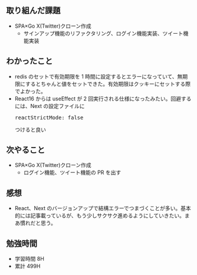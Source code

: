 ## 取り組んだ課題

- SPA×Go X(Twitter)クローン作成
  - サインアップ機能のリファクタリング、ログイン機能実装、ツイート機能実装

## わかったこと

- redis のセットで有効期限を 1 時間に設定するとエラーになっていて、無期限にするとちゃんと値をセットできた。有効期限はクッキーにセットする際でよかった。
- React16 からは useEffect が 2 回実行される仕様になったみたい。回避するには、Next の設定ファイルに<pre>reactStrictMode: false</pre>つけると良い

## 次やること

- SPA×Go X(Twitter)クローン作成
  - ログイン機能、ツイート機能の PR を出す

## 感想

- React、Next のバージョンアップで結構エラーでつまづくことが多い。基本的には記事載っているが、もう少しサクサク進めるようにしていきたい。まあ慣れだと思う。

## 勉強時間

- 学習時間 8H
- 累計 499H
